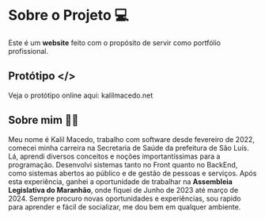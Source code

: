 # Sobre o Projeto 💻

Este é um **website** feito com o propósito de servir como portfólio profissional.

## Protótipo </>

Veja o protótipo online aqui: kalilmacedo.net

## Sobre mim 👨‍💻

Meu nome é Kalil Macedo, trabalho com software desde fevereiro de 2022, comecei minha carreira na Secretaria de Saúde da prefeitura de São Luís. Lá, aprendi diversos conceitos e noções importantíssimas para a programação. Desenvolvi sistemas tanto no Front quanto no BackEnd, como sistemas abertos ao público e de gestão de pessoas e serviços. Após esta experiência, ganhei a oportunidade de trabalhar na **Assembleia Legislativa do Maranhão**, onde fiquei de Junho de 2023 até março de 2024. Sempre procuro novas oportunidades e experiências, sou rapido para aprender e fácil de socializar, me dou bem em qualquer ambiente.
